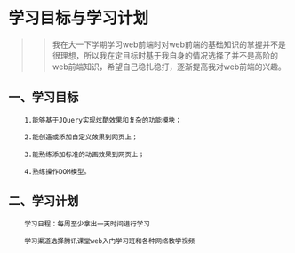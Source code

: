 # 

# 学习目标与学习计划

> > 我在大一下学期学习web前端时对web前端的基础知识的掌握并不是很理想，所以我在定目标时基于我自身的情况选择了并不是高阶的web前端知识，希望自己稳扎稳打，逐渐提高我对web前端的兴趣。

## 一、学习目标

```
    1.能够基于JQuery实现炫酷效果和复杂的功能模块；

    2.能创造或添加自定义效果到网页上；

    3.能熟练添加标准的动画效果到网页上；

    4.熟练操作DOM模型。
```

## 二、学习计划

```
    学习日程：每周至少拿出一天时间进行学习

    学习渠道选择腾讯课堂web入门学习班和各种网络教学视频
```



